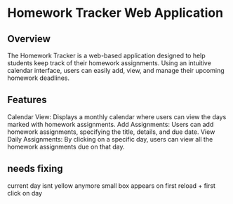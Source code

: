 # Homework Tracker Web Application

## Overview
The Homework Tracker is a web-based application designed to help students keep track of their homework assignments. Using an intuitive calendar interface, users can easily add, view, and manage their upcoming homework deadlines.

## Features
Calendar View: Displays a monthly calendar where users can view the days marked with homework assignments.
Add Assignments: Users can add homework assignments, specifying the title, details, and due date.
View Daily Assignments: By clicking on a specific day, users can view all the homework assignments due on that day.

## needs fixing

current day isnt yellow anymore
small box appears on first reload + first click on day
